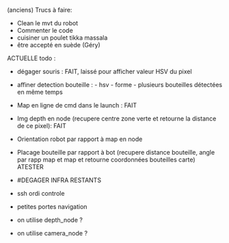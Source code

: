 (anciens) Trucs à faire:
- Clean le mvt du robot 
- Commenter le code
- cuisiner un poulet tikka massala
- être accepté en suède (Géry)



ACTUELLE todo :
- dégager souris : FAIT, laissé pour afficher valeur HSV du pixel
- affiner detection bouteille :
        - hsv
        - forme
        - plusieurs bouteilles détectées en même temps

- Map en ligne de cmd dans le launch : FAIT
- Img depth en node (recupere centre zone verte et retourne la distance de ce pixel): FAIT

- Orientation robot par rapport à map en node
- Placage bouteille par rapport à bot (recupere distance bouteille, angle par rapp map et map et retourne coordonnées bouteilles carte) ATESTER

- #DEGAGER INFRA RESTANTS
- ssh ordi controle
- petites portes navigation


- on utilise depth_node ?
- on utilise camera_node ?